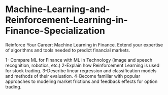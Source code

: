 # Machine-Learning-and-Reinforcement-Learning-in-Finance-Specialization
Reinforce Your Career: Machine Learning in Finance. Extend your expertise of algorithms and tools needed to predict financial markets.

1- Compare ML for Finance with ML in Technology (image and speech recognition, robotics, etc.)
2-Explain how Reinforcement Learning is used for stock trading.
3-Describe linear regression and classification models and methods of their evaluation.
4-Become familiar with popular approaches to modeling market frictions and feedback effects for option trading.

